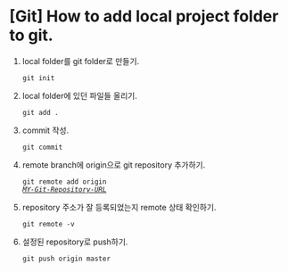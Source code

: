 [Git] How to add local project folder to git.
==========

1. local folder를 git folder로 만들기.

    <code>git init</code>

2. local folder에 있던 파일들 올리기.

    <code>git add .</code>

3. commit 작성.

    <code>git commit</code>

4. remote branch에 origin으로 git repository 추가하기.

    <code>git remote add origin *<u>MY-Git-Repository-URL</u>*</code>

5. repository 주소가 잘 등록되었는지 remote 상태 확인하기.

    <code>git remote -v</code>

6. 설정된 repository로 push하기.

    <code>git push origin master</code>